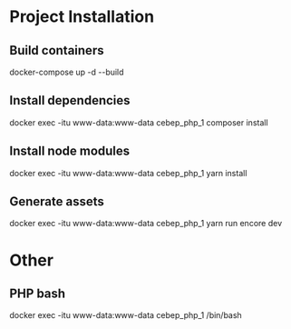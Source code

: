 Project Installation
===================

Build containers
----------------
docker-compose up -d --build

Install dependencies
--------------------
docker exec -itu www-data:www-data cebep_php_1 composer install

Install node modules
--------------------
docker exec -itu www-data:www-data cebep_php_1 yarn install

Generate assets
---------------
docker exec -itu www-data:www-data cebep_php_1  yarn run encore dev

Other
=====

PHP bash
--------
docker exec -itu www-data:www-data cebep_php_1 /bin/bash
